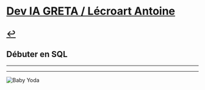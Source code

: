 # [Dev IA GRETA / Lécroart Antoine](https://github.com/Dev-IA-2024/antoine.lecroart)

[↩️](..)
---

## Débuter en SQL

---
---
![Baby Yoda](https://images3.alphacoders.com/110/1108129.jpg)
